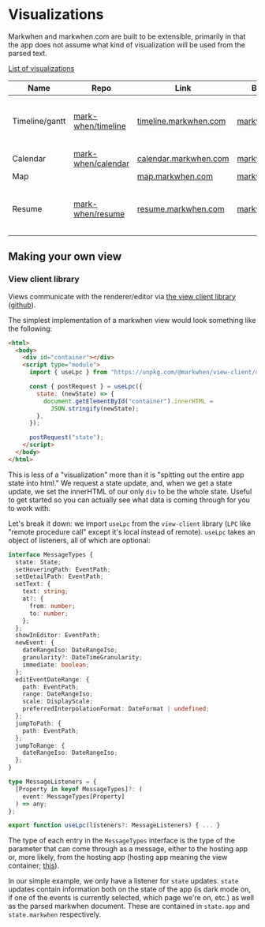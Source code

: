 # Visualizations

Markwhen and markwhen.com are built to be extensible, primarily in that the app does not assume what kind of visualization will be used from the parsed text.

[List of visualizations](https://github.com/mark-when/visualizations)

|Name|Repo|Link|By|Notes|
|---|---|---|---|---|
|Timeline/gantt|[mark-when/timeline](https://github.com/mark-when/timeline)|[timeline.markwhen.com](https://timeline.markwhen.com)|[markwhen](https://github.com/mark-when)|Timeline and gantt view in one|
|Calendar|[mark-when/calendar](https://github.com/mark-when/calendar)|[calendar.markwhen.com](https://calendar.markwhen.com)|[markwhen](https://github.com/mark-when)|Calendar|
|Map||[map.markwhen.com](https:///map.markwhen.com)|[markwhen](https://github.com/mark-when)|Map|
|Resume|[mark-when/resume](https://github.com/mark-when/resume)|[resume.markwhen.com](https://resume.markwhen.com)|[markwhen](https://github.com/mark-when)|Specific syntax, see [here]([https://github.com/kochrt/kochrt.github.io/resume.mw](https://github.com/kochrt/kochrt.github.io/blob/master/resume.mw)) for an example|

## Making your own view

### View client library

Views communicate with the renderer/editor via [the view client library](http://www.npmjs.com/package/@markwhen/view-client) ([github](https://github.com/mark-when/view-client)).

The simplest implementation of a markwhen view would look something like the following:

```html
<html>
  <body>
    <div id="container"></div>
    <script type="module">
      import { useLpc } from "https://unpkg.com/@markwhen/view-client/dist/index.js";

      const { postRequest } = useLpc({
        state: (newState) => {
          document.getElementById("container").innerHTML =
            JSON.stringify(newState);
        },
      });

      postRequest("state");
    </script>
  </body>
</html>
```

This is less of a "visualization" more than it is "spitting out the entire app state into html." We request a state update, and, when we get a state update, we set the innerHTML of our only `div` to be the whole state. Useful to get started so you can actually see what data is coming through for you to work with.

Let's break it down: we import `useLpc` from the `view-client` library (`LPC` like "remote procedure call" except it's local instead of remote). `useLpc` takes an object of listeners, all of which are optional:

```ts
interface MessageTypes {
  state: State;
  setHoveringPath: EventPath;
  setDetailPath: EventPath;
  setText: {
    text: string;
    at?: {
      from: number;
      to: number;
    };
  };
  showInEditor: EventPath;
  newEvent: {
    dateRangeIso: DateRangeIso;
    granularity?: DateTimeGranularity;
    immediate: boolean;
  };
  editEventDateRange: {
    path: EventPath;
    range: DateRangeIso;
    scale: DisplayScale;
    preferredInterpolationFormat: DateFormat | undefined;
  };
  jumpToPath: {
    path: EventPath;
  };
  jumpToRange: {
    dateRangeIso: DateRangeIso;
  };
}

type MessageListeners = {
  [Property in keyof MessageTypes]?: (
    event: MessageTypes[Property]
  ) => any;
};

export function useLpc(listeners?: MessageListeners) { ... }
```

The type of each entry in the `MessageTypes` interface is the type of the parameter that can come through as a message, either to the hosting app or, more likely, from the hosting app (hosting app meaning the view container; [this](https://github.com/mark-when/markwhen)).

In our simple example, we only have a listener for `state` updates. `state` updates contain information both on the state of the app (is dark mode on, if one of the events is currently selected, which page we're on, etc.) as well as the parsed markwhen document. These are contained in `state.app` and `state.markwhen` respectively.